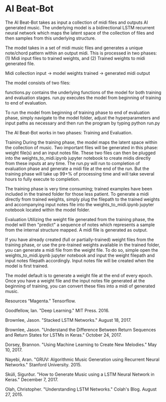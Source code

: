 # AI Beat-Bot

The AI Beat-Bot takes as input a collection of midi files and outputs AI generated music. The underlying model is a bidirectional LSTM recurrent neural network which maps the latent space of the collection of files and then samples from this underlying structure.

The model takes in a set of midi music files and generates a unique note/chord pattern within an output midi. This is processed in two phases: (1) Midi input files to trained weights, and (2) Trained weights to midi generated file.

Midi collection input -> model weights trained -> generated midi output

The model consists of two files:

functions.py contains the underlying functions of the model for both training and evaluation stages.
run.py executes the model from beginning of training to end of evaluation.

To run the model from beginning of training phase to end of evaluation phase, simply navigate to the model folder, adjust the hyperparameters and input paths as necessary and then run the program by typing python run.py

The AI Beat-Bot works in two phases: Training and Evaluation.

Training
During the training phase, the model maps the latent space within the collection of music. Two important files will be generated in this phase: weight file(s) and an input notes file. These two files can then be plugged into the weights_to_midi.ipynb jupyter notebook to create midis directly from these inputs at any time. The run.py will run to completion of evaluation phase and generate a midi file at the end of the run. But the training phase will take up 99+% of processing time and will take several hours to fully execute to completion.

The training phase is very time consuming; trained examples have been included in the trained folder for those less patient. To generate a midi directly from trained weights, simply plug the filepath to the trained weights and accompanying input notes file into the weights_to_midi.ipynb jupyter notebook located within the model folder.

Evaluation
Utilizing the weight file generated from the training phase, the model will then "predict" a sequence of notes which represents a sample from the internal structure mapped. A midi file is generated as output.

If you have already created (full or partially-trained) weight files from the training phase, or use the pre-trained weights available in the trained folder, you can generate a midi file from the weight file. To do so, simple open the weights_to_midi.ipynb jupyter notebook and input the weight filepath and input notes filepath accordingly. Input notes file will be created when the model is first trained.

The model default is to generate a weight file at the end of every epoch. Once you have a weight file and the input notes file generated at the beginning of training, you can convert these files into a midi of generated music.

Resources
“Magenta.” Tensorflow.

Goodfellow, Ian. "Deep Learning." MIT Press. 2016.

Brownlee, Jason. "Stacked LSTM Networks." August 18, 2017.

Brownlee, Jason. "Understand the Difference Between Return Sequences and Return States for LSTMs in Keras." October 24, 2017.

Dorsey, Brannon. "Using Machine Learning to Create New Melodies." May 10, 2017.

Nayebi, Aran. "GRUV: Algorithmic Music Generation using Recurrent Neural Networks." Stanford University. 2015.

Skúli, Sigurður. "How to Generate Music using a LSTM Neural Network in Keras." December 7, 2017.

Olah, Christopher. "Understanding LSTM Networks." Colah's Blog. August 27, 2015.
